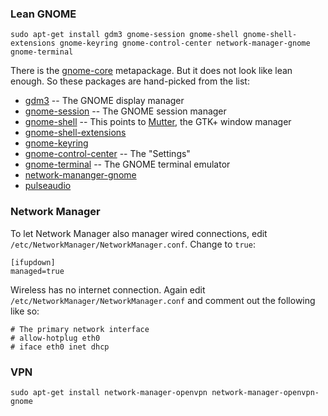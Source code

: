 ### Lean GNOME

`sudo apt-get install gdm3 gnome-session gnome-shell gnome-shell-extensions gnome-keyring gnome-control-center network-manager-gnome gnome-terminal`

There is the [gnome-core](https://packages.debian.org/stretch/gnome-core) metapackage. But it does not look like lean enough. So these packages are hand-picked from the list:

* [gdm3](https://packages.debian.org/stretch/gdm3) -- The GNOME display manager
* [gnome-session](https://packages.debian.org/stretch/gnome-session) -- The GNOME session manager
* [gnome-shell](https://packages.debian.org/stretch/gnome-shell) -- This points to [Mutter](https://packages.debian.org/stretch/mutter), the GTK+ window manager 
* [gnome-shell-extensions](https://packages.debian.org/stretch/gnome-shell-extensions)
* [gnome-keyring](https://packages.debian.org/stretch/gnome-keyring)
* [gnome-control-center](https://packages.debian.org/stretch/gnome-control-center) -- The "Settings"
* [gnome-terminal](https://packages.debian.org/stretch/gnome-terminal) -- The GNOME terminal emulator
* [network-mananger-gnome](https://packages.debian.org/stretch/network-manager-gnome)
* [pulseaudio](https://packages.debian.org/stretch/pulseaudio)

### Network Manager

To let Network Manager also manager wired connections, edit `/etc/NetworkManager/NetworkManager.conf`. Change to `true`:
```
[ifupdown]
managed=true
```

Wireless has no internet connection. Again edit `/etc/NetworkManager/NetworkManager.conf` and comment out the following like so:
```
# The primary network interface
# allow-hotplug eth0
# iface eth0 inet dhcp
```

### VPN

`sudo apt-get install network-manager-openvpn network-manager-openvpn-gnome`
